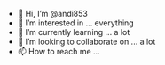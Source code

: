 - 👋 Hi, I’m @andi853
- 👀 I’m interested in ... everything
- 🌱 I’m currently learning ... a lot
- 💞️ I’m looking to collaborate on ... a lot
- 📫 How to reach me ...

<!---
andi853/andi853 is a ✨ special ✨ repository because its `README.md` (this file) appears on your GitHub profile.
You can click the Preview link to take a look at your changes.
--->
